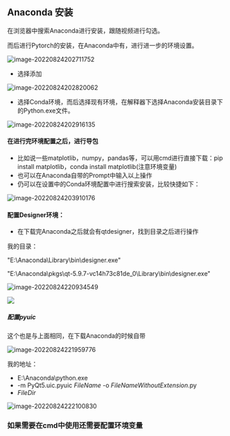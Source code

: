 ## Anaconda 安装

在浏览器中搜索Anaconda进行安装，跟随视频进行勾选。

而后进行Pytorch的安装，在Anaconda中有，进行进一步的环境设置。

![image-20220824202711752](https://wuxidixi.oss-cn-beijing.aliyuncs.com/img/image-20220824202711752.png)

- 选择添加

![image-20220824202820062](https://wuxidixi.oss-cn-beijing.aliyuncs.com/img/image-20220824202820062.png)

- 选择Conda环境，而后选择现有环境，在解释器下选择Anaconda安装目录下的Python.exe文件。

![image-20220824202916135](https://wuxidixi.oss-cn-beijing.aliyuncs.com/img/image-20220824202916135.png)

#### 在进行完环境配置之后，进行导包

- 比如说一些matplotlib，numpy，pandas等，可以用cmd进行直接下载：pip install matplotlib，conda install matplotlib(注意环境变量)
- 也可以在Anaconda自带的Prompt中输入以上操作
- 仍可以在设置中的Conda环境配置中进行搜索安装，比较快捷如下：

![image-20220824203910176](https://wuxidixi.oss-cn-beijing.aliyuncs.com/img/image-20220824203910176.png)

#### 配置Designer环境：

- 在下载完Anaconda之后就会有qtdesigner，找到目录之后进行操作

我的目录：

"E:\Anaconda\Library\bin\designer.exe"

"E:\Anaconda\pkgs\qt-5.9.7-vc14h73c81de_0\Library\bin\designer.exe"

![image-20220824220934549](C:/Users/DELL/AppData/Roaming/Typora/typora-user-images/image-20220824220934549.png)

![](https://wuxidixi.oss-cn-beijing.aliyuncs.com/img/image-20220824220946502.png)

##### 配置pyuic

这个也是与上面相同，在下载Anaconda的时候自带

![image-20220824221959776](https://wuxidixi.oss-cn-beijing.aliyuncs.com/img/image-20220824221959776.png)

我的地址：

- E:\Anaconda\python.exe
- -m PyQt5.uic.pyuic $FileName$ -o $FileNameWithoutExtension$.py
- $FileDir$

![image-20220824222100830](https://wuxidixi.oss-cn-beijing.aliyuncs.com/img/image-20220824222100830.png)

### 如果需要在cmd中使用还需要配置环境变量


